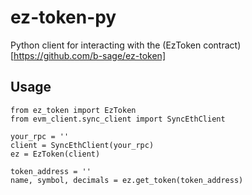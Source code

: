 # ez-token-py
Python client for interacting with the (EzToken contract)[https://github.com/b-sage/ez-token]

## Usage
```python3
from ez_token import EzToken
from evm_client.sync_client import SyncEthClient

your_rpc = ''
client = SyncEthClient(your_rpc)
ez = EzToken(client)

token_address = ''
name, symbol, decimals = ez.get_token(token_address)
```
